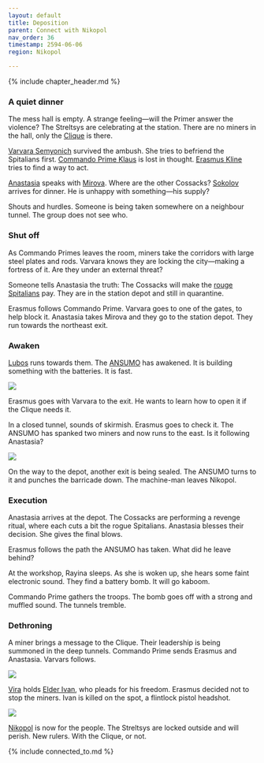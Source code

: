 ```yaml
---
layout: default
title: Deposition
parent: Connect with Nikopol
nav_order: 36
timestamp: 2594-06-06
region: Nikopol

---
```


{% include chapter_header.md %}

### A quiet dinner

The mess hall is empty.
A strange feeling—will the Primer answer the violence?
The Streltsys are celebrating at the station.
There are no miners in the hall, only the [Clique](../../people/ProtectorateClique/index.md) is there.

[Varvara Semyonich](../../people/FoundersBlessed/VarvaraSemyonich.md) survived the ambush.
She tries to befriend the Spitalians first.
[Commando Prime Klaus](../../people/ProtectorateClique/ComPrimeKlaus.md) is lost in thought.
[Erasmus Kline](../../people/ProtectorateClique/ErasmusKline.md) tries to find a way to act.

[Anastasia](../../people/ProtectorateClique/Anastasia.md) speaks with [Mirova](../../people/Vostok/mirova.md).
Where are the other Cossacks?
[Sokolov](../../people/FoundersBlessed/Sokolov.md) arrives for dinner.
He is unhappy with something—his supply?

Shouts and hurdles.
Someone is being taken somewhere on a neighbour tunnel.
The group does not see who.

### Shut off

As Commando Primes leaves the room, miners take the corridors with large steel plates and rods.
Varvara knows they are locking the city—making a fortress of it.
Are they under an external threat?

Someone tells Anastasia the truth: The Cossacks will make the [rouge Spitalians](Brochovs.md) pay.
They are in the station depot and still in quarantine.

Erasmus follows Commando Prime.
Varvara goes to one of the gates, to help block it.
Anastasia takes Mirova and they go to the station depot.
They run towards the northeast exit.

### Awaken

[Lubos](../../people/FoundersBlessed/Lubos.md) runs towards them.
The [ANSUMO](InNikopol03.md) has awakened.
It is building something with the batteries.
It is fast.

![](https://i.imgur.com/44uQLQo.png)

Erasmus goes with Varvara to the exit.
He wants to learn how to open it if the Clique needs it.

In a closed tunnel, sounds of skirmish.
Erasmus goes to check it.
The ANSUMO has spanked two miners and now runs to the east.
Is it following Anastasia?

![](https://i.imgur.com/9yFUpph.png)

On the way to the depot, another exit is being sealed.
The ANSUMO turns to it and punches the barricade down.
The machine-man leaves Nikopol.

### Execution

Anastasia arrives at the depot.
The Cossacks are performing a revenge ritual, where each cuts a bit the rogue Spitalians.
Anastasia blesses their decision.
She gives the final blows.

Erasmus follows the path the ANSUMO has taken.
What did he leave behind?

At the workshop, Rayina sleeps.
As she is woken up, she hears some faint electronic sound.
They find a battery bomb.
It will go kaboom.

Commando Prime gathers the troops.
The bomb goes off with a strong and muffled sound.
The tunnels tremble.

### Dethroning 

A miner brings a message to the Clique.
Their leadership is being summoned in the deep tunnels.
Commando Prime sends Erasmus and Anastasia.
Varvars follows.

![](https://i.imgur.com/XOOTGWB.png)

[Vira](../../people/FoundersBlessed/Vira.md) holds [Elder Ivan](../../people/FoundersBlessed/IvanTheWise.md), who pleads for his freedom.
Erasmus decided not to stop the miners.
Ivan is killed on the spot, a flintlock pistol headshot.

![](https://i.imgur.com/8cxt2dM.png)

[Nikopol](../../locations/Nikopol.md) is now for the people.
The Streltsys are locked outside and will perish.
New rulers.
With the Clique, or not. 

{% include connected_to.md %}
